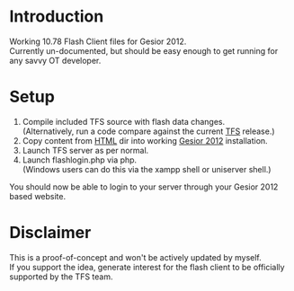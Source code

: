 # Introduction

Working 10.78 Flash Client files for Gesior 2012.    
Currently un-documented, but should be easy enough to get running for any savvy OT developer.

# Setup
1. Compile included TFS source with flash data changes.    
  (Alternatively, run a code compare against the current [TFS](https://github.com/otland/forgottenserver) release.)
2. Copy content from [HTML](https://github.com/Leo32onGIT/TFS-Flash/tree/master/html) dir into working [Gesior 2012](https://github.com/gesior/Gesior2012/tree/TFS-1.0) installation.
2. Launch TFS server as per normal.
3. Launch flashlogin.php via php.     
  (Windows users can do this via the xampp shell or uniserver shell.)

You should now be able to login to your server through your Gesior 2012 based website.    

# Disclaimer

This is a proof-of-concept and won't be actively updated by myself.    
If you support the idea, generate interest for the flash client to be officially supported by the TFS team.

